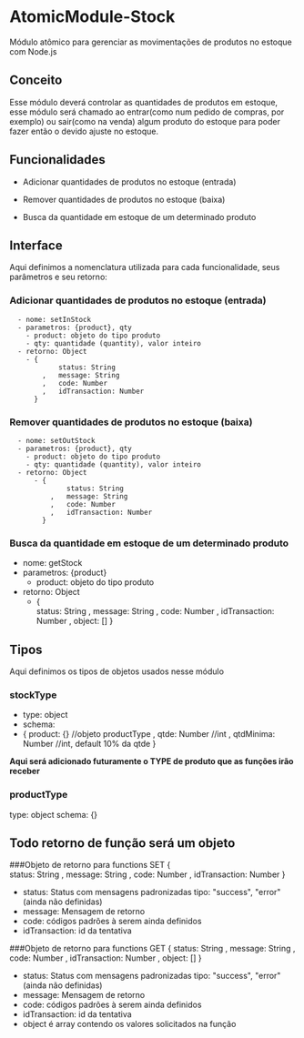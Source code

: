 # AtomicModule-Stock

  Módulo atômico para gerenciar as movimentações de produtos no estoque com Node.js

## Conceito

  Esse módulo deverá controlar as quantidades de produtos em estoque,
  esse módulo será chamado ao entrar(como num pedido de compras, por exemplo) ou sair(como na venda) algum produto do estoque para poder fazer então o devido ajuste no estoque.

## Funcionalidades

  - Adicionar quantidades de produtos no estoque (entrada)

  - Remover quantidades de produtos no estoque (baixa)

  - Busca da quantidade em estoque de um determinado produto

## Interface

  Aqui definimos a nomenclatura utilizada para cada funcionalidade, seus parâmetros e seu retorno:

### Adicionar quantidades de produtos no estoque (entrada)

      - nome: setInStock
      - parametros: {product}, qty
        - product: objeto do tipo produto
        - qty: quantidade (quantity), valor inteiro
      - retorno: Object
        - {   
                status: String
            ,   message: String
            ,   code: Number
            ,   idTransaction: Number
          }

### Remover quantidades de produtos no estoque (baixa)

      - nome: setOutStock
      - parametros: {product}, qty
        - product: objeto do tipo produto
        - qty: quantidade (quantity), valor inteiro
      - retorno: Object
          - {   
                  status: String
              ,   message: String
              ,   code: Number
              ,   idTransaction: Number
            }

### Busca da quantidade em estoque de um determinado produto
  - nome: getStock
  - parametros: {product}
    - product: objeto do tipo produto
  - retorno: Object
    - {   
            status: String
        ,   message: String
        ,   code: Number
        ,   idTransaction: Number
        ,   object: []
      }

## Tipos
Aqui definimos os tipos de objetos usados nesse módulo

### stockType

  - type: object
  - schema:
  - {
        product: {} //objeto productType
      , qtde: Number //int
      , qtdMinima: Number //int, default 10% da qtde
    }


**Aqui será adicionado futuramente o TYPE de produto que as funções irão receber**
### productType

  type: object
  schema:
  {}

## Todo retorno de função será um objeto
###Objeto de retorno para functions SET
    {   
        status: String
      , message: String
      , code: Number
      , idTransaction: Number
    }

  - status: Status com mensagens padronizadas tipo: "success", "error" (ainda não definidas)
  - message: Mensagem de retorno
  - code:  códigos padrões à serem ainda definidos
  - idTransaction: id da tentativa


###Objeto de retorno para functions GET
    {
            status: String
        ,   message: String
        ,   code: Number
        ,   idTransaction: Number
        ,   object: []
    }

  - status: Status com mensagens padronizadas tipo: "success", "error" (ainda não definidas)
  - message: Mensagem de retorno
  - code:  códigos padrões à serem ainda definidos
  - idTransaction: id da tentativa
  - object é array contendo os valores solicitados na função
